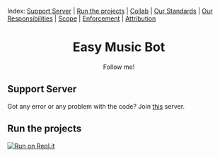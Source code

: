 Index: [Support Server](https://github.com/DavidCavallaro/Music-Bot/blob/main/CONTRIBUTING.md#pull-request-process) | [Run the projects](https://github.com/DavidCavallaro/Music-Bot/blob/main/CONTRIBUTING.md#code-of-conduct) | [Collab](https://github.com/DavidCavallaro/Music-Bot/blob/main/CONTRIBUTING.md#our-pledge) | [Our Standards](https://github.com/DavidCavallaro/Music-Bot/blob/main/CONTRIBUTING.md#our-standards) |  [Our Responsibilities](https://github.com/DavidCavallaro/Music-Bot/blob/main/CONTRIBUTING.md#our-responsibilities) | [Scope](https://github.com/DavidCavallaro/Music-Bot/blob/main/CONTRIBUTING.md#scope) | [Enforcement](https://github.com/DavidCavallaro/Music-Bot/blob/main/CONTRIBUTING.md#enforcement) | [Attribution](https://github.com/DavidCavallaro/Music-Bot/blob/main/CONTRIBUTING.md#attribution)

<h1 align="center"> Easy Music Bot </h1>


<p align="center">Follow me!</p>

## Support Server

Got any error or any problem with the code? Join [this](https://discord.gg/jxh2qxu) server.

## Run the projects

[![Run on Repl.it](https://github.com/DavidCavallaro/Music-Bot/blob/main/replit.PNG?raw=true)](https://repl.it/github/DavidCavallaro/Music-Bot)
